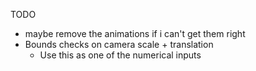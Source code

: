 TODO
- maybe remove the animations if i can't get them right
- Bounds checks on camera scale + translation
  - Use this as one of the numerical inputs
